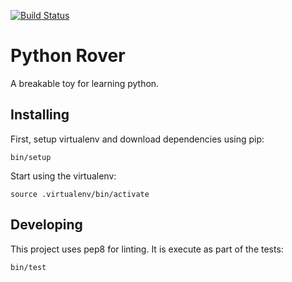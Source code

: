 [![Build Status](https://travis-ci.org/kaeff/python-rover.svg?branch=master)](https://travis-ci.org/kaeff/python-rover)

# Python Rover

A breakable toy for learning python.

## Installing

First, setup virtualenv and download dependencies using pip:
```
bin/setup
```

Start using the virtualenv:
```
source .virtualenv/bin/activate
```

## Developing

This project uses pep8 for linting. It is execute as part of the tests:

```
bin/test
```
